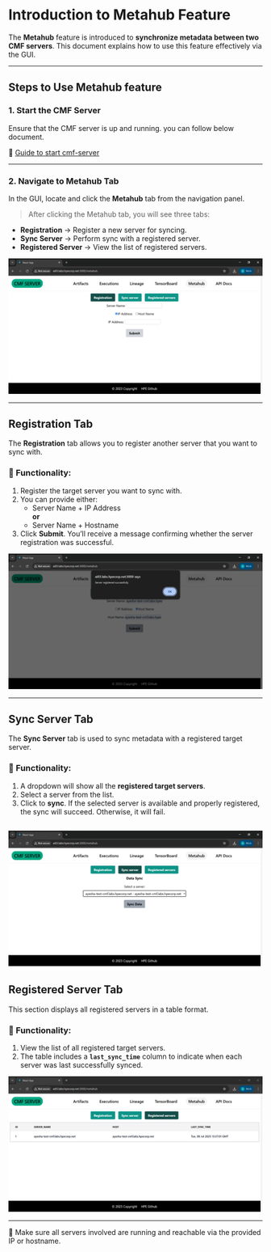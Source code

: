 # Introduction to Metahub Feature 

The **Metahub** feature is introduced to **synchronize metadata between two CMF servers**. This document explains how to use this feature effectively via the GUI.

---

## Steps to Use Metahub feature

### 1. Start the CMF Server
Ensure that the CMF server is up and running. you can follow below document.

📄 [Guide to start cmf-server](./cmf-server.md)

---

### 2. Navigate to Metahub Tab

In the GUI, locate and click the **Metahub** tab from the navigation panel.

> After clicking the Metahub tab, you will see three tabs:

- **Registration** → Register a new server for syncing.
- **Sync Server** → Perform sync with a registered server.
- **Registered Server** → View the list of registered servers.


![metahub_ui_overview.png](../assets/metahub_ui_overview.png)

---

## Registration Tab

The **Registration** tab allows you to register another server that you want to sync with.

### 📝 Functionality:
1. Register the target server you want to sync with.
2. You can provide either:
      - Server Name + IP Address  
      **or**  
      - Server Name + Hostname
3. Click **Submit**. You’ll receive a message confirming whether the server registration was successful.

![registration_form](../assets/registration_form.png)

---

## Sync Server Tab

The **Sync Server** tab is used to sync metadata with a registered target server.

### 📝 Functionality:
1. A dropdown will show all the **registered target servers**.
2. Select a server from the list.
3. Click to **sync**. If the selected server is available and properly registered, the sync will succeed. Otherwise, it will fail.

![sync_server](../assets/sync_server.png)
---

## Registered Server Tab

This section displays all registered servers in a table format.

### 📝 Functionality:
1. View the list of all registered target servers.
2. The table includes a **`last_sync_time`** column to indicate when each server was last successfully synced.

![registered_server_table](../assets/registered_server_table.png)

---

📌 Make sure all servers involved are running and reachable via the provided IP or hostname.